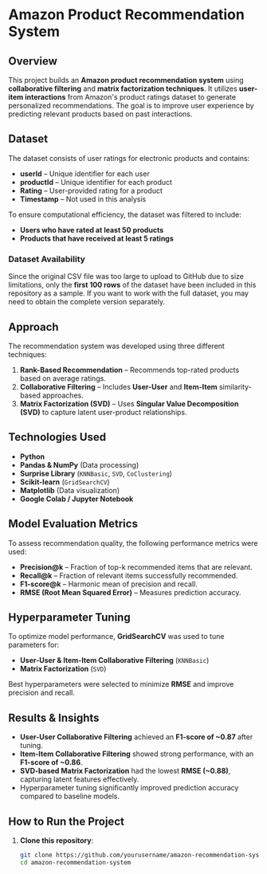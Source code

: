 # **Amazon Product Recommendation System**

## **Overview**  
This project builds an **Amazon product recommendation system** using **collaborative filtering** and **matrix factorization techniques**. It utilizes **user-item interactions** from Amazon's product ratings dataset to generate personalized recommendations. The goal is to improve user experience by predicting relevant products based on past interactions.

## **Dataset**  
The dataset consists of user ratings for electronic products and contains:  
- **userId** – Unique identifier for each user  
- **productId** – Unique identifier for each product  
- **Rating** – User-provided rating for a product  
- **Timestamp** – Not used in this analysis  

To ensure computational efficiency, the dataset was filtered to include:  
- **Users who have rated at least 50 products**  
- **Products that have received at least 5 ratings**  

### **Dataset Availability**  
Since the original CSV file was too large to upload to GitHub due to size limitations, only the **first 100 rows** of the dataset have been included in this repository as a sample. If you want to work with the full dataset, you may need to obtain the complete version separately.

## **Approach**  
The recommendation system was developed using three different techniques:  

1. **Rank-Based Recommendation** – Recommends top-rated products based on average ratings.  
2. **Collaborative Filtering** – Includes **User-User** and **Item-Item** similarity-based approaches.  
3. **Matrix Factorization (SVD)** – Uses **Singular Value Decomposition (SVD)** to capture latent user-product relationships.  

## **Technologies Used**  
- **Python**  
- **Pandas & NumPy** (Data processing)  
- **Surprise Library** (`KNNBasic`, `SVD`, `CoClustering`)  
- **Scikit-learn** (`GridSearchCV`)  
- **Matplotlib** (Data visualization)  
- **Google Colab / Jupyter Notebook**  

## **Model Evaluation Metrics**  
To assess recommendation quality, the following performance metrics were used:  
- **Precision@k** – Fraction of top-k recommended items that are relevant.  
- **Recall@k** – Fraction of relevant items successfully recommended.  
- **F1-score@k** – Harmonic mean of precision and recall.  
- **RMSE (Root Mean Squared Error)** – Measures prediction accuracy.  

## **Hyperparameter Tuning**  
To optimize model performance, **GridSearchCV** was used to tune parameters for:  
- **User-User & Item-Item Collaborative Filtering** (`KNNBasic`)  
- **Matrix Factorization** (`SVD`)  

Best hyperparameters were selected to minimize **RMSE** and improve precision and recall.

## **Results & Insights**  
- **User-User Collaborative Filtering** achieved an **F1-score of ~0.87** after tuning.  
- **Item-Item Collaborative Filtering** showed strong performance, with an **F1-score of ~0.86**.  
- **SVD-based Matrix Factorization** had the lowest **RMSE (~0.88)**, capturing latent features effectively.  
- Hyperparameter tuning significantly improved prediction accuracy compared to baseline models.  

## **How to Run the Project**  
1. **Clone this repository**:  
   ```bash
   git clone https://github.com/yourusername/amazon-recommendation-system.git
   cd amazon-recommendation-system

